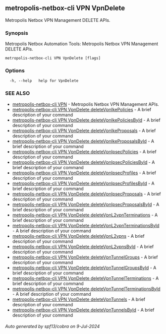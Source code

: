 ## metropolis-netbox-cli VPN VpnDelete

Metropolis Netbox VPN Management DELETE APIs.

### Synopsis


Metropolis Netbox Automation Tools:
  Metropolis Netbox VPN Management DELETE APIs.

```
metropolis-netbox-cli VPN VpnDelete [flags]
```

### Options

```
  -h, --help   help for VpnDelete
```

### SEE ALSO

* [metropolis-netbox-cli VPN]()	 - Metropolis Netbox VPN Management APIs.
* [metropolis-netbox-cli VPN VpnDelete deleteVpnIkePolicies]()	 - A brief description of your command
* [metropolis-netbox-cli VPN VpnDelete deleteVpnIkePoliciesById]()	 - A brief description of your command
* [metropolis-netbox-cli VPN VpnDelete deleteVpnIkeProposals]()	 - A brief description of your command
* [metropolis-netbox-cli VPN VpnDelete deleteVpnIkeProposalsById]()	 - A brief description of your command
* [metropolis-netbox-cli VPN VpnDelete deleteVpnIpsecPolicies]()	 - A brief description of your command
* [metropolis-netbox-cli VPN VpnDelete deleteVpnIpsecPoliciesById]()	 - A brief description of your command
* [metropolis-netbox-cli VPN VpnDelete deleteVpnIpsecProfiles]()	 - A brief description of your command
* [metropolis-netbox-cli VPN VpnDelete deleteVpnIpsecProfilesById]()	 - A brief description of your command
* [metropolis-netbox-cli VPN VpnDelete deleteVpnIpsecProposals]()	 - A brief description of your command
* [metropolis-netbox-cli VPN VpnDelete deleteVpnIpsecProposalsById]()	 - A brief description of your command
* [metropolis-netbox-cli VPN VpnDelete deleteVpnL2vpnTerminations]()	 - A brief description of your command
* [metropolis-netbox-cli VPN VpnDelete deleteVpnL2vpnTerminationsById]()	 - A brief description of your command
* [metropolis-netbox-cli VPN VpnDelete deleteVpnL2vpns]()	 - A brief description of your command
* [metropolis-netbox-cli VPN VpnDelete deleteVpnL2vpnsById]()	 - A brief description of your command
* [metropolis-netbox-cli VPN VpnDelete deleteVpnTunnelGroups]()	 - A brief description of your command
* [metropolis-netbox-cli VPN VpnDelete deleteVpnTunnelGroupsById]()	 - A brief description of your command
* [metropolis-netbox-cli VPN VpnDelete deleteVpnTunnelTerminations]()	 - A brief description of your command
* [metropolis-netbox-cli VPN VpnDelete deleteVpnTunnelTerminationsById]()	 - A brief description of your command
* [metropolis-netbox-cli VPN VpnDelete deleteVpnTunnels]()	 - A brief description of your command
* [metropolis-netbox-cli VPN VpnDelete deleteVpnTunnelsById]()	 - A brief description of your command

###### Auto generated by spf13/cobra on 9-Jul-2024
